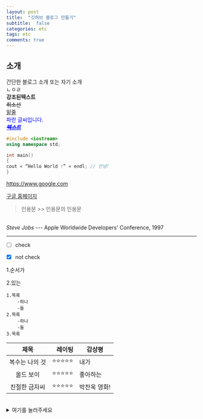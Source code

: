 ```yaml
---
layout: post
title:  "깃허브 블로그 만들기"
subtitle:  false
categories: etc
tags: etc
comments: true
---
```


## 소개

간단한 블로그 소개 또는 자기 소개
<br>ㄴㅇㄹ
<br>
**강조된텍스트**
<br>
~~취소선~~
<br>
<u>밑줄</u>
<br>
<span style="color:blue">파란 글씨입니다.</span>
<br>
<span style="color:blue">~~***<u>텍스트</u>***~~</span>

```c++
#include <iostream>
using namespace std;

int main()
{
cout « “Hello World !” « endl; // 안녕!
}
```

<https://www.google.com>

[구글 홈페이지](https://www.google.com)

> 인용문
    >> 인용문의 인용문

<br>
<cite>Steve Jobs</cite> --- Apple Worldwide Developers' Conference, 1997

**************************************************

- [ ] check

- [X] not check


1.순서가

2.있는

    1.목록
        -하나
        -둘
    2.목록
        -하나
        -둘
    3.목록

|**제목**|레이팅|감상평|
|:---:|---:|---|
|복수는 나의 것|⭐⭐⭐⭐⭐|내가|
|올드 보이|⭐⭐⭐⭐⭐|좋아하는|
|친절한 금자씨|⭐⭐⭐⭐⭐|박찬욱 영화!|

<br>
<details>
<summary>여기를 눌러주세요</summary>
<div markdown="1">       

😎숨겨진 내용😎

</div>
</details>